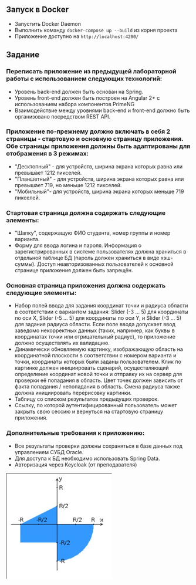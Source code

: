 ## Запуск в Docker

- Запустить Docker Daemon
- Выполнить команду `docker-compose up --build` из корня проекта
- Приложение доступно на `http://localhost:4200/`

## Задание

### Переписать приложение из предыдущей лабораторной работы с использованием следующих технологий:

- Уровень back-end должен быть основан на Spring.
- Уровень front-end должен быть построен на Angular 2+ с использованием набора компонентов PrimeNG
- Взаимодействие между уровнями back-end и front-end должно быть организовано посредством REST API.

### Приложение по-прежнему должно включать в себя 2 страницы - стартовую и основную страницу приложения. Обе страницы приложения должны быть адаптированы для отображения в 3 режимах:

- "Десктопный" - для устройств, ширина экрана которых равна или превышает 1212 пикселей.
- "Планшетный" - для устройств, ширина экрана которых равна или превышает 719, но меньше 1212 пикселей.
- "Мобильный"- для устройств, ширина экрана которых меньше 719 пикселей.

### Стартовая страница должна содержать следующие элементы:

- "Шапку", содержащую ФИО студента, номер группы и номер варианта.
- Форму для ввода логина и пароля. Информация о зарегистрированных в системе пользователях должна храниться в отдельной таблице БД (пароль должен храниться в виде хэш-суммы). Доступ неавторизованных пользователей к основной странице приложения должен быть запрещён.

### Основная страница приложения должна содержать следующие элементы:

- Набор полей ввода для задания координат точки и радиуса области в соответствии с вариантом задания: Slider (-3 ... 5) для координаты по оси X, Slider (-5 ... 5) для координаты по оси Y, и Slider (-3 ... 5) для задания радиуса области. Если поле ввода допускает ввод заведомо некорректных данных (таких, например, как буквы в координатах точки или отрицательный радиус), то приложение должно осуществлять их валидацию.
- Динамически обновляемую картинку, изображающую область на координатной плоскости в соответствии с номером варианта и точки, координаты которых были заданы пользователем. Клик по картинке должен инициировать сценарий, осуществляющий определение координат новой точки и отправку их на сервер для проверки её попадания в область. Цвет точек должен зависить от факта попадания / непопадания в область. Смена радиуса также должна инициировать перерисовку картинки.
- Таблицу со списком результатов предыдущих проверок.
- Ссылку, по которой аутентифицированный пользователь может закрыть свою сессию и вернуться на стартовую страницу приложения.

### Дополнительные требования к приложению:

- Все результаты проверки должны сохраняться в базе данных под управлением СУБД Oracle.
- Для доступа к БД необходимо использовать Spring Data.
- Авторизация через Keycloak (от преподавателя)

![](src/main/resources/areas.jpg)
